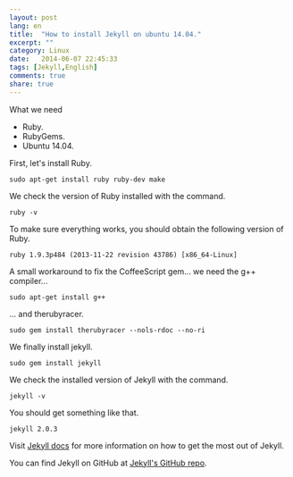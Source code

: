 ```yaml
---
layout: post
lang: en
title:  "How to install Jekyll on ubuntu 14.04."
excerpt: ""
category: Linux
date:   2014-06-07 22:45:33
tags: [Jekyll,English]
comments: true
share: true
---
```


What we need

* Ruby.
* RubyGems.
* Ubuntu 14.04.

First, let's install Ruby.

```
sudo apt-get install ruby ruby-dev make
```

We check the version of Ruby installed with the command.

```
ruby -v
```

To make sure everything works, you should obtain the following version of Ruby.
```
ruby 1.9.3p484 (2013-11-22 revision 43786) [x86_64-Linux]
```

A small workaround to fix the CoffeeScript gem... we need the g++ compiler...

```
sudo apt-get install g++
```

... and therubyracer.
```
sudo gem install therubyracer --nols-rdoc --no-ri
```


We finally install jekyll.

```
sudo gem install jekyll 
```

We check the installed version of Jekyll with the command.

```
jekyll -v
```

You should get something like that.
```
jekyll 2.0.3
```

Visit [Jekyll docs][jekyll] for more information on how to get the most out of Jekyll.
 
You can find Jekyll on GitHub at [Jekyll's GitHub repo][jekyll-gh].

[jekyll-gh]: https://github.com/jekyll/jekyll
[jekyll]:    http://jekyllrb.com



